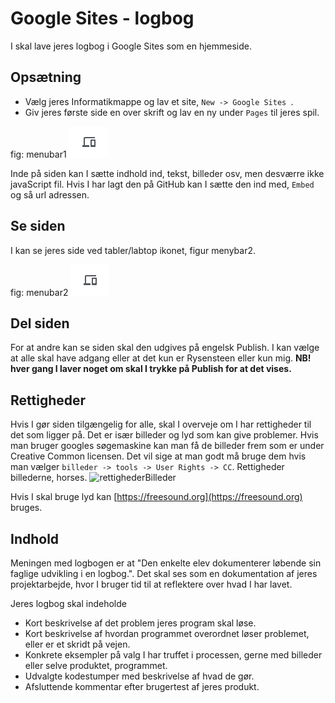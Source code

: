 # Google Sites - logbog
I skal lave jeres logbog i Google Sites som en hjemmeside.

## Opsætning
* Vælg jeres Informatikmappe og lav et site, ``New -> Google Sites ``.
* Giv jeres første side en over skrift og lav en ny under ``Pages`` til jeres spil.

fig: menubar1
![menubar](menubar.png)

Inde på siden kan I sætte indhold ind, tekst, billeder osv, men desværre ikke javaScript fil. Hvis I har lagt den på GitHub kan I sætte den ind med, ``Embed`` og så url adressen.

## Se siden
I kan se jeres side ved tabler/labtop ikonet, figur menybar2.

fig: menubar2
![menubar2](menubar2.png)

## Del siden
For at andre kan se siden skal den udgives på engelsk Publish. I kan vælge at alle skal have adgang eller at det kun er Rysensteen eller kun mig.
**NB! hver gang I laver noget om skal I trykke på Publish for at det vises.**

## Rettigheder
Hvis I gør siden tilgængelig for alle, skal I overveje om I har rettigheder til det som ligger på. Det er især billeder og lyd som kan give problemer.
Hvis man bruger googles søgemaskine kan man få de billeder frem som er under Creative Common licensen. Det vil sige at man godt må bruge dem hvis man vælger ``billeder -> tools -> User Rights -> CC``.
Rettigheder billederne, horses.
![rettighederBilleder](rettighederBilleder.png)

Hvis I skal bruge lyd kan [https://freesound.org](https://freesound.org) bruges.

## Indhold
Meningen med logbogen er at "Den enkelte elev dokumenterer løbende sin faglige udvikling i en logbog.". Det skal ses som en dokumentation af jeres projektarbejde, hvor I bruger tid til at reflektere over hvad I har lavet.

Jeres logbog skal indeholde
* Kort beskrivelse af det problem jeres program skal løse.
* Kort beskrivelse af hvordan programmet overordnet løser problemet, eller er et skridt på vejen.
* Konkrete eksempler på valg I har truffet i processen, gerne med billeder eller selve produktet, programmet.
* Udvalgte kodestumper med beskrivelse af hvad de gør.
* Afsluttende kommentar efter brugertest af jeres produkt.
